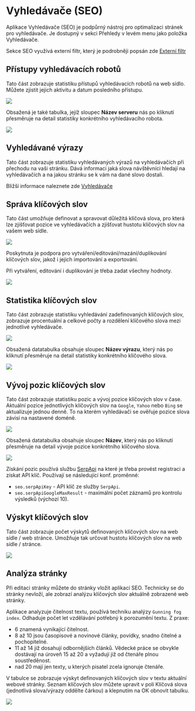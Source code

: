 # Vyhledávače (SEO)

Aplikace Vyhledávače (SEO) je podpůrný nástroj pro optimalizaci stránek pro vyhledávače. Je dostupný v sekci Přehledy v levém menu jako položka Vyhledávače.

Sekce SEO využívá externí filtr, který je podrobněji popsán zde [Externí filtr](../stat/external-filter.md)

## Přístupy vyhledávacích robotů

Tato část zobrazuje statistiku přístupů vyhledávacích robotů na web sídlo. Můžete zjistit jejich aktivitu a datum posledního přístupu.

![](seo-admin-page.png)

Obsažená je také tabulka, jejíž sloupec **Název serveru** nás po kliknutí přesměruje na detail statistiky konkrétního vyhledávacího robota.

![](seo-admin-details-page.png)

## Vyhledávané výrazy

Tato část zobrazuje statistiku vyhledávaných výrazů na vyhledávačích při přechodu na vaši stránku. Dává informaci jaká slova návštěvníci hledají na vyhledávačích a na jakou stránku se k vám na dané slovo dostali.

Bližší informace naleznete zde [Vyhledávače](../stat/README.md#vyhledávače)

## Správa klíčových slov

Tato část umožňuje definovat a spravovat důležitá klíčová slova, pro která lze zjišťovat pozice ve vyhledávačích a zjišťovat hustotu klíčových slov na vašem web sídle.

![](seo-management-keywords-page.png)

Poskytnuta je podpora pro vytváření/editování/mazání/duplikování klíčových slov, jakož i jejich importování a exportování.

Při vytváření, editování i duplikování je třeba zadat všechny hodnoty.

![](seo-management-keywords-editor.png)

## Statistika klíčových slov

Tato část zobrazuje statistiku vyhledávání zadefinovaných klíčových slov, zobrazuje procentuální a celkové počty a rozdělení klíčového slova mezi jednotlivé vyhledávače.

![](seo-stat-keywords-page.png)

Obsažená datatabulka obsahuje sloupec **Název výrazu**, který nás po kliknutí přesměruje na detail statistiky konkrétního klíčového slova.

![](seo-stat-keywords-detail-page.png)

## Vývoj pozic klíčových slov

Tato část zobrazuje statistiku pozic a vývoj pozice klíčových slov v čase. Aktuální pozice jednotlivých klíčových slov na `Google`, `Yahoo` nebo `Bing` se aktualizuje jednou denně. To na kterém vyhledávači se ověřuje pozice slova závisí na nastavené doméně.

![](seo-positions-page.png)

Obsažená datatabulka obsahuje sloupec **Název**, který nás po kliknutí přesměruje na detail vývoje pozice konkrétního klíčového slova.

![](seo-positions-details-page.png)

Získání pozic používá službu [SerpApi](https://serpapi.com) na které je třeba provést registraci a získat API klíč. Používají se následující konf. proměnné:
- `seo.serpApiKey` - API klíč ze služby `SerpApi`.
- `seo.serpApiGoogleMaxResult` - maximální počet záznamů pro kontrolu výsledků (výchozí 10).

## Výskyt klíčových slov

Tato část zobrazuje počet výskytů definovaných klíčových slov na web sídle / web stránce. Umožňuje tak určovat hustotu klíčových slov na web sídle / stránce.

![](seo-number-keywords-page.png)

## Analýza stránky

Při editaci stránky můžete do stránky vložit aplikaci SEO. Technicky se do stránky nevloží, ale zobrazí analýzu klíčových slov aktuálně zobrazené web stránky.

Aplikace analyzuje čitelnost textu, používá techniku analýzy `Gunning fog index`. Odhaduje počet let vzdělávání potřebný k porozumění textu. Z praxe:
- 6 znamená vynikající čitelnost.
- 8 až 10 jsou časopisové a novinové články, povídky, snadno čitelné a pochopitelné.
- 11 až 14 již dosahují odbornějších článků. Vědecké práce se obvykle dostávají na úroveň 15 až 20 a vyžadují již od čtenáře plnou soustředěnost.
- nad 20 mají jen texty, u kterých pisatel zcela ignoruje čtenáře.

V tabulce se zobrazuje výskyt definovaných klíčových slov v textu aktuální webové stránky. Seznam klíčových slov můžete upravit v poli Klíčová slova (jednotlivá slova/výrazy oddělte čárkou) a klepnutím na OK obnovit tabulku.

![](seo-app.png)
